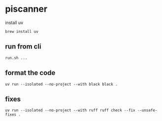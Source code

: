 # piscanner

install uv

```
brew install uv
```

## run from cli

```run.sh ...```


## format the code

```uv run --isolated --no-project --with black black .```

## fixes

```uv run --isolated --no-project --with ruff ruff check --fix --unsafe-fixes .```
